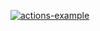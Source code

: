[![actions-example](https://github.com/antonlipilin/action_examples/actions/workflows/CI.yml/badge.svg)](https://github.com/antonlipilin/action_examples/actions/workflows/CI.yml)
